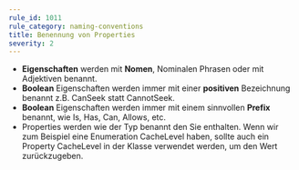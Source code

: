 ```yaml
---
rule_id: 1011
rule_category: naming-conventions
title: Benennung von Properties
severity: 2
---
```

* **Eigenschaften** werden mit **Nomen**, Nominalen Phrasen oder mit Adjektiven benannt.
* **Boolean** Eigenschaften werden immer mit einer **positiven** Bezeichnung benannt z.B. CanSeek statt CannotSeek.
* **Boolean** Eigenschaften werden immer mit einem sinnvollen **Prefix** benannt, wie Is, Has, Can, Allows, etc.
* Properties werden wie der Typ benannt den Sie enthalten. Wenn wir zum Beispiel eine Enumeration CacheLevel haben, sollte auch ein Property CacheLevel in der Klasse verwendet werden, um den Wert zurückzugeben.